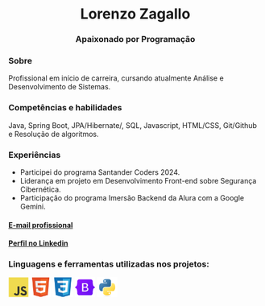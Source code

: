 <h1 align="center">Lorenzo Zagallo</h1>
<h3 align="center">Apaixonado por Programação</h3>

### Sobre
Profissional em início de carreira, cursando atualmente Análise e Desenvolvimento de Sistemas. 

### Competências e habilidades
Java, Spring Boot, JPA/Hibernate/, SQL, Javascript, HTML/CSS, Git/Github e Resolução de algoritmos.

### Experiências
- Participei do programa Santander Coders 2024.
- Liderança em projeto em Desenvolvimento Front-end sobre Segurança Cibernética.
- Participação do programa Imersão Backend da Alura com a Google Gemini.

#### <a href="l.zagallo.dev@gmail.com">E-mail profissional</a>

#### <a href="https://www.linkedin.com/in/lorenzo-zagallo-07654a2b9/">Perfil no Linkedin</a>

<h3 align="left">Linguagens e ferramentas utilizadas nos projetos:</h3>
  <p align="left">
    <img src="https://github.com/devicons/devicon/blob/master/icons/javascript/javascript-original.svg" alt="javascript" width="40" height="40"/>
    <img src="https://github.com/devicons/devicon/blob/master/icons/html5/html5-original.svg" alt="html5" width="40" height="40"/> 
    <img src="https://github.com/devicons/devicon/blob/master/icons/css3/css3-original.svg" alt="css3" width="40" height="40"/>
    <img src="https://github.com/devicons/devicon/blob/master/icons/bootstrap/bootstrap-original.svg" alt="bootstrap" width="40" height="40"/>
    <img src="https://github.com/devicons/devicon/blob/master/icons/python/python-original.svg" alt="python" width="40" height="40"/>
    <!--<img src="https://github.com/devicons/devicon/blob/master/icons/mysql/mysql-original.svg" alt="mysql" width="40" height="40"/>
    <img src="https://raw.githubusercontent.com/devicons/devicon/master/icons/php/php-original.svg" alt="php" width="40" height="40"/>
    <img src="https://raw.githubusercontent.com/devicons/devicon/master/icons/c/c-original.svg" alt="c" width="40" height="40"/> 
    <img src="https://raw.githubusercontent.com/devicons/devicon/master/icons/java/java-original.svg" alt="java" width="40" height="40"/>-->
  </p>
